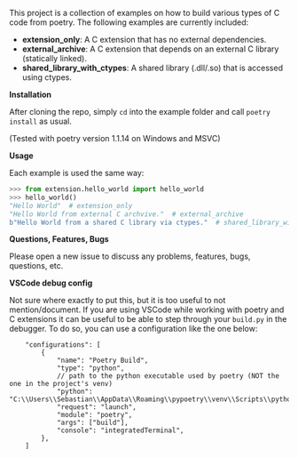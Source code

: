This project is a collection of examples on how to build various types of C code
from poetry. The following examples are currently included:

- **extension_only**: A C extension that has no external dependencies.
- **external_archive**: A C extension that depends on an external C library
  (statically linked).
- **shared_library_with_ctypes**: A shared library (.dll/.so) that is accessed
  using ctypes.

**Installation**

After cloning the repo, simply `cd` into the example folder and call 
`poetry install` as usual. 

(Tested with poetry version 1.1.14 on Windows and MSVC)

**Usage**

Each example is used the same way:

```python
>>> from extension.hello_world import hello_world
>>> hello_world()
"Hello World"  # extension_only
"Hello World from external C archvive."  # external_archive
b"Hello World from a shared C library via ctypes."  # shared_library_with_ctypes
```

**Questions, Features, Bugs**

Please open a new issue to discuss any problems, features, bugs, questions, etc.


**VSCode debug config**

Not sure where exactly to put this, but it is too useful to not mention/document. 
If you are using VSCode while working with poetry and C extensions it can be 
useful to be able to step through your `build.py` in the debugger. To do so, you
can use a configuration like the one below:

```
    "configurations": [
        {
            "name": "Poetry Build",
            "type": "python",
            // path to the python executable used by poetry (NOT the one in the project's venv)
            "python": "C:\\Users\\Sebastian\\AppData\\Roaming\\pypoetry\\venv\\Scripts\\python.exe",
            "request": "launch",
            "module": "poetry",
            "args": ["build"],
            "console": "integratedTerminal",
        },
    ]
```
